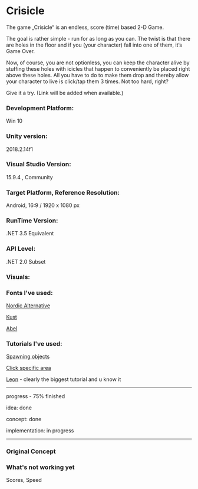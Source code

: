 # Crisicle

The game  „Crisicle“ is an endless, score (time) based 2-D Game. 

The goal is rather simple - run for as long as you can. The twist is that there are holes in the floor and if you (your character) fall into one of them, it‘s Game Over.

Now, of course, you are not optionless, you can keep the character alive by stuffing these holes with icicles that happen to conveniently be placed right above these holes. All you have to do to make them drop and thereby allow your character to live is click/tap them 3 times. Not too hard, right?

Give it a try. (Link will be added when available.)

### Development Platform:

Win 10

### Unity version:

2018.2.14f1

### Visual Studio Version:

15.9.4 , Community

### Target Platform, Reference Resolution:

Android, 16:9 / 1920 x 1080 px

### RunTime Version:

.NET 3.5 Equivalent

### API Level:

.NET 2.0 Subset

### Visuals:

### Fonts I've used:

[Nordic Alternative](https://freedesignresources.net/nordic-free-font/)

[Kust](https://www.behance.net/gallery/33481677/KUST-Free-Brush-Font)

[Abel](https://fonts.google.com/specimen/Abel?selection.family=Abel)

### Tutorials I've used:

[Spawning objects](https://www.youtube.com/watch?v=OMjZj-C40M4)

[Click specific area](https://docs.unity3d.com/ScriptReference/Camera.ScreenToWorldPoint.html)

[Leon](https://github.com/RIPinPuppers) - clearly the biggest tutorial and u know it

---

progress - 75% finished

idea: done

concept: done

implementation: in progress

---

### Original Concept


### What's not working yet

Scores, Speed
